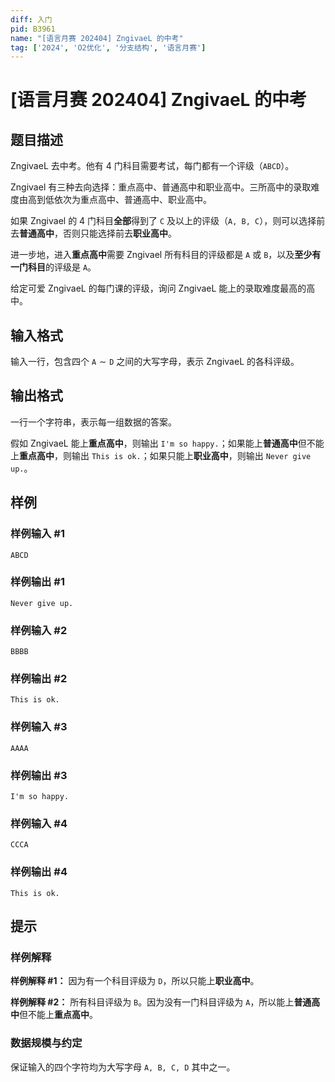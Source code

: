 ```yaml
---
diff: 入门
pid: B3961
name: "[语言月赛 202404] ZngivaeL 的中考"
tag: ['2024', 'O2优化', '分支结构', '语言月赛']
---
```

# [语言月赛 202404] ZngivaeL 的中考
## 题目描述

ZngivaeL 去中考。他有 4 门科目需要考试，每门都有一个评级（$\texttt{ABCD}$）。

Zngivael 有三种去向选择：重点高中、普通高中和职业高中。三所高中的录取难度由高到低依次为重点高中、普通高中、职业高中。

如果 Zngivael 的 4 门科目**全部**得到了 $\texttt{C}$ 及以上的评级（$\texttt{A, B, C}$），则可以选择前去**普通高中**，否则只能选择前去**职业高中**。

进一步地，进入**重点高中**需要 Zngivael 所有科目的评级都是 $\texttt{A}$ 或 $\texttt{B}$，以及**至少有一门科目**的评级是 $\texttt{A}$。

给定可爱 ZngivaeL 的每门课的评级，询问 ZngivaeL 能上的录取难度最高的高中。
## 输入格式

输入一行，包含四个 $\texttt{A} \sim \texttt{D}$ 之间的大写字母，表示 ZngivaeL 的各科评级。
## 输出格式

一行一个字符串，表示每一组数据的答案。

假如 ZngivaeL 能上**重点高中**，则输出 `I'm so happy.`；如果能上**普通高中**但不能上**重点高中**，则输出 `This is ok.`；如果只能上**职业高中**，则输出 `Never give up.`。


## 样例

### 样例输入 #1
```
ABCD

```
### 样例输出 #1
```
Never give up.

```
### 样例输入 #2
```
BBBB

```
### 样例输出 #2
```
This is ok.

```
### 样例输入 #3
```
AAAA

```
### 样例输出 #3
```
I'm so happy.

```
### 样例输入 #4
```
CCCA

```
### 样例输出 #4
```
This is ok.

```
## 提示

### 样例解释

**样例解释 #1：** 因为有一个科目评级为 $\texttt{D}$，所以只能上**职业高中**。

**样例解释 #2：** 所有科目评级为 $\texttt{B}$。因为没有一门科目评级为 $\texttt{A}$，所以能上**普通高中**但不能上**重点高中**。


### 数据规模与约定

保证输入的四个字符均为大写字母 $\texttt{A, B, C, D}$ 其中之一。
